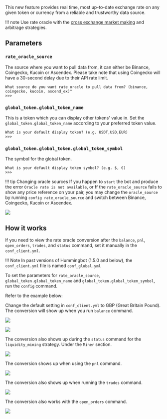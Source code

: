 This new feature provides real time, most up-to-date exchange rate on any given token or currency from a reliable and trustworthy data source.

!!! note
    Use rate oracle with the [cross exchange market making](/strategies/cross-exchange-market-making/) and arbitrage strategies.

## Parameters

### `rate_oracle_source`

The source where you want to pull data from, it can either be Binance, Coingecko, Kucoin or Ascendex. Please take note that using Coingecko will have a 30-second delay due to their API rate limit.

```
What source do you want rate oracle to pull data from? (binance, coingecko, kucoin, ascend_ex)"
>>>
```

### `global_token.global_token_name`

This is a token which you can display other tokens' value in. Set the `global_token.global_token_name` according to your preferred token value.

```
What is your default display token? (e.g. USDT,USD,EUR)
>>>
```

### `global_token.global_token.global_token_symbol`

The symbol for the global token.

```
What is your default display token symbol? (e.g. $, €)
>>>
```

!!! tip Changing oracle sources
    If you happen to `start` the bot and produce the error `Oracle rate is not available`, or ff the `rate_oracle_source` fails to show any price reference on your pair, you may change the `oracle_source` by running `config rate_oracle_source` and switch between Binance, Coingecko, Kucoin or Ascendex.

![](/assets/img/oracle-error.png)

## How it works

If you need to view the rate oracle conversion after the `balance`, `pnl`, `open_orders`, `trades`, and `status` command, set it manually in the `conf_client.yml`.

!!! Note
    In past versions of Hummingbot (1.5.0 and below), the `conf_client.yml` file is named `conf_global.yml`

To set the parameters for `rate_oracle_source`, `global_token.global_token_name` and `global_token.global_token_symbol`, run the `config` command.

Refer to the example below:

Change the default setting in `conf_client.yml` to GBP (Great Britain Pound). The conversion will show up when you run `balance` command.

![](/assets/img/rate-oracle-global-config.png)

![](/assets/img/rate-oracle-balance.png)

The conversion also shows up during the `status` command for the `liquidity_mining` strategy. Under the `Miner` section.

![](/assets/img/oracle-status.png)

The conversion shows up when using the `pnl` command.

![ ](/assets/img/oracle-pnl.png)

The conversion also shows up when running the `trades` command.

![](/assets/img/oracle-trades.png)

The conversion also works with the `open_orders` command.

![](/assets/img/oracle-open-orders.png)
